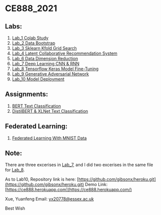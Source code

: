 CE888_2021
=======

Labs:
-----------
  1. [Lab_1 Colab Study](https://github.com/gibsonx/CE888/blob/master/Lab_1/Exercise_Lab_1.ipynb)<br>
  2. [Lab_2 Data Bootstrap](https://github.com/gibsonx/CE888/blob/master/Lab_2/bootstrap.ipynb)<br>
  3. [Lab_3 Sklearn Kfold Grid Search](https://github.com/gibsonx/CE888/blob/master/Lab_3/Exercis_Lab_3.ipynb.ipynb)
  4. [Lab_4 Latent Collaborative Recommendation System](https://github.com/gibsonx/CE888/blob/master/Lab_4/my_recommender.ipynb)
  5. [Lab_6 Data Dimension Reduction](https://github.com/gibsonx/CE888/blob/master/Lab_6/Lab_6_Exercise.ipynb)
  6. [Lab_7 Deep Learning CNN & RNN](https://github.com/gibsonx/CE888/blob/master/Lab_7/)
  7. [Lab_8 Tensorflow Keras Model Fine-Tuning](https://github.com/gibsonx/CE888/blob/master/Lab_8/pre_trained.ipynb)
  8. [Lab_9 Generative Adversarial Network](https://github.com/gibsonx/CE888/blob/master/Lab_9/)
  9. [Lab_10 Model Deployment](https://github.com/gibsonx/CE888/blob/master/Lab_10/)

Assignments:
----------- 
  1. [BERT Text Classification](https://github.com/gibsonx/CE888/blob/master/Assignment/sentiment_analysis_twitter.ipynb)
  2. [DistilBERT & XLNet Text Classification](https://github.com/gibsonx/CE888/blob/master/Assignment/Assignment_2.ipynb)

Federated Learning:
----------- 
1. [Federated Learning With MNIST Data](https://github.com/gibsonx/CE888/blob/master/federated_learning_for_image_classification.ipynb)

Note: 
-----------
There are three excerises in [Lab_7](https://github.com/gibsonx/CE888/blob/master/Lab_7/), and I did two excerises in the same file for [Lab_8](https://github.com/gibsonx/CE888/blob/master/Lab_8/pre_trained.ipynb).

As to Lab10, Repository link is here: [https://github.com/gibsonx/heroku.git](https://github.com/gibsonx/heroku.git)
Demo Link: [https://ce888.herokuapp.com](https://ce888.herokuapp.com/)

Xue, Yuanfeng
Email: yx20778@essex.ac.uk

Best Wish
